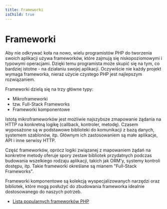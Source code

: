```yaml
---
title: Frameworki
isChild: true
---
```


# Frameworki

Aby nie odkrywać koła na nowo, wielu programistów PHP do tworzenia swoich aplikacji używa frameworków, które zajmują
się niskopoziomowymi i typowymi operacjami. Dzięki temu programista może skupić się na tym, co bardziej istotne - na
działaniu swojej aplikacji. Oczywiście nie każdy projekt wymaga frameworka, nieraz użycie czystego PHP jest najlepszym
rozwiązaniem.

Frameworki dzielą się na trzy główne typy:

* Mikroframeworki
* tzw. Full-Stack Frameworks
* Frameworki komponentowe

Istotą mikroframeworków jest możliwie najszybsze zmapowanie żądania na HTTP na konkretną logikę (callback, kontroler,
metodę). Czasem wyposażone są w podstawowe biblioteki do komunikacji z bazą danych, systemem szablonów, itp. Głównym
ich zastosowaniem są małe aplikacje, API i inne serwisy HTTP.

Część frameworków, oprócz logiki związanej z mapowaniem żądań na konkretne metody oferuje spory zestaw bibliotek
przydatnych podczas budowania wszelkiego rodzaju aplikacji, takich jak ORM'y, systemy kontroli dostępu, itp. Takie
frameworki określane są mianem "Full-Stack Frameworks".

Frameworki komponentowe są kolekcją wyspecjalizowanych narzędzi oraz bibliotek, które mogą posłużyć do zbudowania
frameworka idealnie dostosowanego do naszych potrzeb.

* [Lista popularnych frameworków PHP](https://github.com/codeguy/php-the-right-way/wiki/Frameworks)